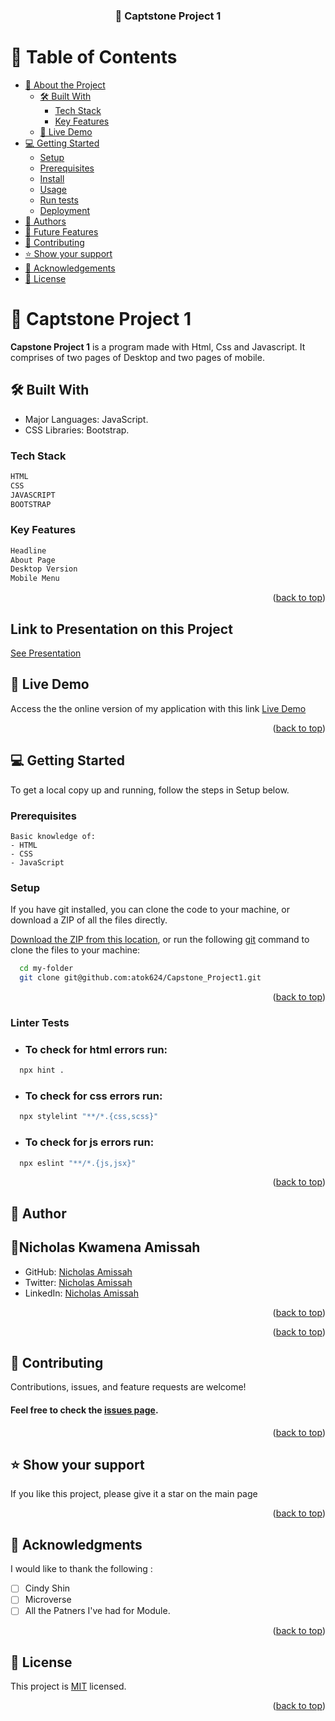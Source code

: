 <a name="readme-top"></a>

<div align="center">

  <h3><b>📖 Captstone Project 1</b></h3>

</div>

# 📗 Table of Contents

- [📖 About the Project](#about-project)
  - [🛠 Built With](#built-with)
    - [Tech Stack](#tech-stack)
    - [Key Features](#key-features)
  - [🚀 Live Demo](#live-demo)
- [💻 Getting Started](#getting-started)
  - [Setup](#setup)
  - [Prerequisites](#prerequisites)
  - [Install](#install)
  - [Usage](#usage)
  - [Run tests](#run-tests)
  - [Deployment](#triangular_flag_on_post-deployment)
- [👥 Authors](#authors)
- [🔭 Future Features](#future-features)
- [🤝 Contributing](#contributing)
- [⭐️ Show your support](#support)
- [🙏 Acknowledgements](#acknowledgements)
- [📝 License](#license)

<!-- PROJECT DESCRIPTION -->

# 📖 Captstone Project 1<a name="about-project"></a>

**Capstone Project 1** is a program made with Html, Css and Javascript. It comprises of two pages of Desktop and two pages of mobile.

## 🛠 Built With <a name="built-with"></a>

- Major Languages: JavaScript.
- CSS Libraries: Bootstrap.

### Tech Stack <a name="tech-stack"></a>

```md
HTML
CSS
JAVASCRIPT
BOOTSTRAP
```

<!-- Features -->

### Key Features <a name="key-features"></a>
```sh
Headline
About Page
Desktop Version
Mobile Menu
```

<p align="right">(<a href="#readme-top">back to top</a>)</p>

## Link to Presentation on this Project

[See Presentation](https://www.loom.com/share/fb15360cb514446fa04fed01969c2536)

## 🚀 Live Demo <a name="live-demo"></a>

Access the the online version of my application with this link
[Live Demo](https://atok624.github.io/Capstone_Project1/)

<p align="right">(<a href="#readme-top">back to top</a>)</p>

<!-- GETTING STARTED -->

## 💻 Getting Started <a name="getting-started"></a>
To get a local copy up and running, follow the steps in Setup below.

### Prerequisites
```
Basic knowledge of:
- HTML
- CSS
- JavaScript
```

### Setup
If you have git installed, you can clone the code to your machine, or download a ZIP of all the files directly.

[Download the ZIP from this location](https://codeload.github.com/atok624/Capstone_Project1/zip/refs/heads/master), or run the following [git](https://git-scm.com/downloads) command to clone the files to your machine:

```sh
  cd my-folder
  git clone git@github.com:atok624/Capstone_Project1.git
```

<!--
Example:

```sh

```
 -->

<p align="right">(<a href="#readme-top">back to top</a>)</p>



### Linter Tests
- ### To check for html errors run:
```sh
  npx hint .
```
- ### To check for css errors run:
```sh
  npx stylelint "**/*.{css,scss}"
```
- ### To check for js errors run:
```sh
  npx eslint "**/*.{js,jsx}"
```


<p align="right">(<a href="#readme-top">back to top</a>)</p>

<!-- AUTHORS -->

## 👥 Author <a name="authors"></a>

## 👤Nicholas Kwamena Amissah <a name="authors"></a>

- GitHub: [Nicholas Amissah](https://github.com/atok624)
- Twitter: [Nicholas Amissah](https://twitter.com/MysticalAmissah)
- LinkedIn: [Nicholas Amissah](https://www.linkedin.com/in/nicholas-amissah-153b09154)

<p align="right">(<a href="#readme-top">back to top</a>)</p>

<!-- FUTURE FEATURES -->

<p align="right">(<a href="#readme-top">back to top</a>)</p>

<!-- CONTRIBUTING -->

## 🤝 Contributing <a name="contributing"></a>

Contributions, issues, and feature requests are welcome!
#### Feel free to check the [issues page](https://github.com/atok624/Capstone_Project1/issues).

<p align="right">(<a href="#readme-top">back to top</a>)</p>

<!-- SUPPORT -->

## ⭐️ Show your support <a name="support"></a>

If you like this project, please give it a star on the main page

<p align="right">(<a href="#readme-top">back to top</a>)</p>

<!-- ACKNOWLEDGEMENTS -->

## 🙏 Acknowledgments <a name="acknowledgements"></a>

I would like to thank the following :

- [ ] Cindy Shin
- [ ] Microverse
- [ ] All the Patners I've had for Module.

<p align="right">(<a href="#readme-top">back to top</a>)</p>

<!-- LICENSE -->

## 📝 License <a name="license"></a>

This project is [MIT](./MIT.md) licensed.

<p align="right">(<a href="#readme-top">back to top</a>)</p>
